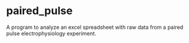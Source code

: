 # paired_pulse
A program to analyze an excel spreadsheet with raw data from a paired pulse electrophysiology experiment.
